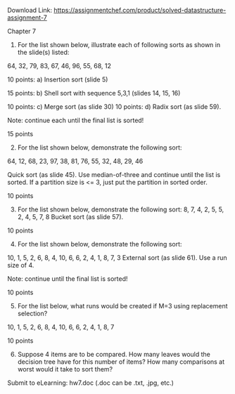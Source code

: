 Download Link: https://assignmentchef.com/product/solved-datastructure-assignment-7
<br>






Chapter 7

1) For the list shown below, illustrate each of following sorts as shown in the slide(s) listed:

64, 32, 79, 83, 67, 46, 96, 55, 68, 12

10 points:  a) Insertion sort (slide 5)

15 points:  b) Shell sort with sequence 5,3,1 (slides 14, 15, 16)

10 points:  c) Merge sort  (as slide 30)    10 points:  d) Radix sort (as slide 59).

Note:  continue each until the final list is sorted!

15 points

2) For the list shown below, demonstrate the following sort:

64, 12, 68, 23, 97, 38, 81, 76, 55, 32, 48, 29, 46

Quick sort  (as slide 45).  Use median-of-three and continue          until the list is sorted.  If a partition size is &lt;= 3, just          put the partition in sorted order.

10 points

3) For the list shown below, demonstrate the following sort:    8, 7, 4, 2, 5, 5, 2, 4, 5, 7, 8    Bucket sort (as slide 57).

10 points

4) For the list shown below, demonstrate the following sort:

10, 1, 5, 2, 6, 8, 4, 10, 6, 6, 2, 4, 1, 8, 7, 3    External sort (as slide 61).  Use a run size of 4.




Note:  continue until the final list is sorted!

10 points

5) For the list below, what runs would be created if M=3 using    replacement selection?

10, 1, 5, 2, 6, 8, 4, 10, 6, 6, 2, 4, 1, 8, 7

10 points

6) Suppose 4 items are to be compared.  How many leaves would the decision    tree have for this number of items?  How many comparisons at worst would    it take to sort them?

Submit to eLearning:     hw7.doc (.doc can be .txt, .jpg, etc.)


